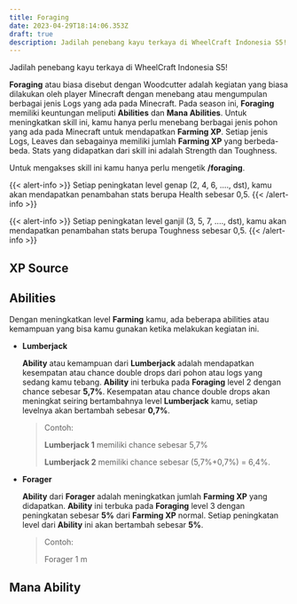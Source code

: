 ```yaml
---
title: Foraging
date: 2023-04-29T18:14:06.353Z
draft: true
description: Jadilah penebang kayu terkaya di WheelCraft Indonesia S5!
---
```

Jadilah penebang kayu terkaya di WheelCraft Indonesia S5!

**Foraging** atau biasa disebut dengan Woodcutter adalah kegiatan yang biasa dilakukan oleh player Minecraft dengan menebang atau mengumpulan berbagai jenis Logs yang ada pada Minecraft. Pada season ini, **Foraging** memiliki keuntungan meliputi **Abilities** dan **Mana Abilities**. Untuk meningkatkan skill ini, kamu hanya perlu menebang berbagai jenis pohon yang ada pada Minecraft untuk mendapatkan **Farming XP**. Setiap jenis Logs, Leaves dan sebagainya memiliki jumlah **Farming XP** yang berbeda-beda. Stats yang didapatkan dari skill ini adalah Strength dan Toughness.

Untuk mengakses skill ini kamu hanya perlu mengetik **/foraging**.

{{< alert-info >}} Setiap peningkatan level genap (2, 4, 6, ...., dst), kamu akan mendapatkan penambahan stats berupa Health sebesar 0,5. {{< /alert-info >}}

{{< alert-info >}} Setiap peningkatan level ganjil (3, 5, 7, ...., dst), kamu akan mendapatkan penambahan stats berupa Toughness sebesar 0,5. {{< /alert-info >}}

## XP Source

## Abilities

Dengan meningkatkan level **Farming** kamu, ada beberapa abilities atau kemampuan yang bisa kamu gunakan ketika melakukan kegiatan ini.

* **Lumberjack**

  **Ability** atau kemampuan dari **Lumberjack** adalah mendapatkan kesempatan atau chance double drops dari pohon atau logs yang sedang kamu tebang. **Ability** ini terbuka pada **Foraging** level 2 dengan chance sebesar **5,7%**. Kesempatan atau chance double drops akan meningkat seiring bertambahnya level **Lumberjack** kamu, setiap levelnya akan bertambah sebesar **0,7%**. 

  > Contoh:
  >
  > **Lumberjack 1** memiliki chance sebesar 5,7%
  >
  > **Lumberjack 2** memiliki chance sebesar (5,7%+0,7%) = 6,4%.
* **Forager**

  **Ability** dari **Forager** adalah meningkatkan jumlah **Farming XP** yang didapatkan. **Ability** ini terbuka pada **Foraging** level 3 dengan peningkatan sebesar **5%** dari **Farming XP** normal. Setiap peningkatan level dari **Ability** ini akan bertambah sebesar **5%**.

  > Contoh:
  >
  > Forager 1 m

## Mana Ability